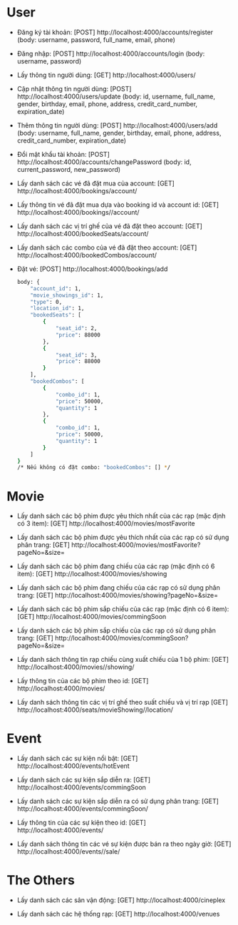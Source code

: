 # User
* Đăng ký tài khoản:
	[POST] http://localhost:4000/accounts/register (body: username, password, full_name, email, phone)

* Đăng nhập:
	[POST] http://localhost:4000/accounts/login (body: username, password)

* Lấy thông tin người dùng:
	[GET] http://localhost:4000/users/<id>

* Cập nhật thông tin người dùng:
	[POST] http://localhost:4000/users/update (body: id, username, full_name, gender, birthday, email, phone, address, credit_card_number, expiration_date)

* Thêm thông tin người dùng:
	[POST] http://localhost:4000/users/add (body: username, full_name, gender, birthday, email, phone, address, credit_card_number, expiration_date)

* Đổi mật khẩu tài khoản:
	[POST] http://localhost:4000/accounts/changePassword (body: id, current_password, new_password)

* Lấy danh sách các vé đã đặt mua của account:
	[GET] http://localhost:4000/bookings/account/<id>

* Lấy thông tin vé đã đặt mua dựa vào booking id và account id:
	[GET] http://localhost:4000/bookings/<id>/account/<id>

* Lấy danh sách các vị trí ghế của vé đã đặt theo account:
	[GET] http://localhost:4000/bookedSeats/account/<id>

* Lấy danh sách các combo của vé đã đặt theo account:
	[GET] http://localhost:4000/bookedCombos/account/<id>

* Đặt vé:
	[POST] http://localhost:4000/bookings/add
	```sh
    body: {
		"account_id": 1,
		"movie_showings_id": 1,
		"type": 0,
		"location_id": 1,
		"bookedSeats": [
			{
				"seat_id": 2,
				"price": 88000
			},
			{
				"seat_id": 3,
				"price": 88000
			}
		],
		"bookedCombos": [
			{
				"combo_id": 1,
				"price": 50000,
				"quantity": 1
			},
			{
				"combo_id": 1,
				"price": 50000,
				"quantity": 1
			}
		]
	}
	/* Nếu không có đặt combo: "bookedCombos": [] */
	```

# Movie
* Lấy danh sách các bộ phim được yêu thích nhất của các rạp (mặc định có 3 item):
	[GET] http://localhost:4000/movies/mostFavorite

* Lấy danh sách các bộ phim được yêu thích nhất của các rạp có sử dụng phân trang:
	[GET] http://localhost:4000/movies/mostFavorite?pageNo=<pageNo>&size=<size>

* Lấy danh sách các bộ phim đang chiếu của các rạp (mặc định có 6 item):
	[GET] http://localhost:4000/movies/showing

* Lấy danh sách các bộ phim đang chiếu của các rạp có sử dụng phân trang:
	[GET] http://localhost:4000/movies/showing?pageNo=<pageNo>&size=<size>

* Lấy danh sách các bộ phim sắp chiếu của các rạp (mặc định có 6 item):
	[GET] http://localhost:4000/movies/commingSoon

* Lấy danh sách các bộ phim sắp chiếu của các rạp có sử dụng phân trang:
	[GET] http://localhost:4000/movies/commingSoon?pageNo=<pageNo>&size=<size>

* Lấy danh sách thông tin rạp chiếu cùng xuất chiếu của 1 bộ phim:
	[GET] http://localhost:4000/movies/<id>/showing/<date>

* Lấy thông tin của các bộ phim theo id:
	[GET] http://localhost:4000/movies/<id>

* Lấy danh sách thông tin các vị trí ghế theo suất chiếu và vị trí rạp
	[GET] http://localhost:4000/seats/movieShowing/<movieShowingID>/location/<locationID>

# Event
* Lấy danh sách các sự kiện nổi bật:
	[GET] http://localhost:4000/events/hotEvent

* Lấy danh sách các sự kiện sắp diễn ra:
	[GET] http://localhost:4000/events/commingSoon

* Lấy danh sách các sự kiện sắp diễn ra có sử dụng phân trang:
	[GET] http://localhost:4000/events/commingSoon/<pageNo>

* Lấy thông tin của các sự kiện theo id:
	[GET] http://localhost:4000/events/<id>

* Lấy danh sách thông tin các vé sự kiện được bán ra theo ngày giờ:
	[GET] http://localhost:4000/events/<id>/sale/<datetime>

# The Others
* Lấy danh sách các sân vận động:
	[GET] http://localhost:4000/cineplex

* Lấy danh sách các hệ thống rạp:
	[GET] http://localhost:4000/venues